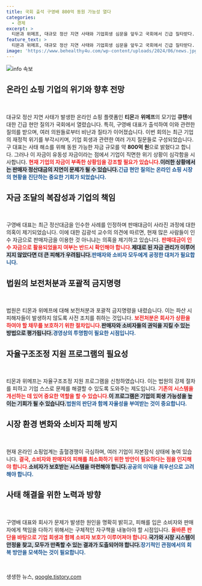 ```yaml
---
title: 국회 출석 구영배 800억 동원 가능성 열다
categories:
  - 경제
excerpt: >
  티몬과 위메프, 대규모 정산 지연 사태와 기업회생 심문을 앞두고 국회에서 긴급 질타받다. 자금 유동성 부족과 의혹이 제기되는 가운데, 소비자 피해를 최소화하기 위한 방안이 시급하다. 대체 자금의 출처와 회생 가능성은 아직 미지수!
feature_text: >
  티몬과 위메프, 대규모 정산 지연 사태와 기업회생 심문을 앞두고 국회에서 긴급 질타받다. 자금 유동성 부족과 의혹이 제기되는 가운데, 소비자 피해를 최소화하기 위한 방안이 시급하다. 대체 자금의 출처와 회생 가능성은 아직 미지수!
image: 'https://www.behealthy4u.com/wp-content/uploads/2024/06/news.jpg'
---
```


<p><img src="https://www.behealthy4u.com/wp-content/uploads/2024/06/news.jpg" alt="info 속보" /></p>

<h2 data-ke-size="size26">온라인 쇼핑 기업의 위기와 향후 전망</h2>

<p data-ke-size="size16">&nbsp;</p>

<p>대규모 정산 지연 사태가 발생한 온라인 쇼핑 플랫폼인 <strong>티몬</strong>과 <strong>위메프</strong>의 모기업 <strong>큐텐</strong>에 대한 긴급 현안 질의가 국회에서 열렸습니다. 특히, 구영배 대표가 출석하여 이와 관련한 질의를 받으며, 여러 의원들로부터 비난과 질타가 이어졌습니다. 이번 회의는 최근 기업의 재정적 위기를 부각시키며, 기업 회생과 관련한 여러 가지 질문들로 구성되었습니다. 구 대표는 사태 해소를 위해 동원 가능한 자금 규모를 약 <strong>800억 원</strong>으로 밝혔다고 합니다. 그러나 이 자금이 유동성 자금이라는 점에서 기업이 직면한 위기 상황이 심각함을 시사합니다. <b><span style="color: #ee2323;">현재 기업의 자금이 부족한 상황임을 강조할 필요가 있습니다.</span></b><b><span style="background-color: #21538527;">이러한 상황에서는 판매자 정산대금의 지연이 문제가 될 수 있습니다.</span></b><b><span style="color: #1a5490;">긴급 현안 질의는 온라인 쇼핑 시장의 현황을 진단하는 중요한 기회가 되었습니다.</span></b></p>

<h2 data-ke-size="size26">자금 조달의 복잡성과 기업의 책임</h2>

<p data-ke-size="size16">&nbsp;</p>

<p>구영배 대표는 최근 정산대금을 인수한 사례를 인정하며 판매대금이 사라진 과정에 대한 의혹이 제기되었습니다. 이에 대한 김광석 교수의 의견에 따르면, 현재 많은 사람들이 인수 자금으로 판매자금을 이용한 것 아니냐는 의혹을 제기하고 있습니다. <b><span style="color: #ee2323;">판매대금이 인수 자금으로 활용되었을지 여부는 반드시 확인해야 합니다.</span></b><b><span style="background-color: #21538527;">제대로 된 자금 관리가 이루어지지 않았다면 더 큰 피해가 우려됩니다.</span></b><b><span style="color: #1a5490;">판매자와 소비자 모두에게 공정한 대처가 필요합니다.</span></b></p>

<h2 data-ke-size="size26">법원의 보전처분과 포괄적 금지명령</h2>

<p data-ke-size="size16">&nbsp;</p>

<p>법원은 티몬과 위메프에 대해 보전처분과 포괄적 금지명령을 내렸습니다. 이는 파산 시 피해자들이 발생하지 않도록 사전 조치를 취하는 것입니다. <b><span style="color: #ee2323;">보전처분은 회사가 상환을 하여야 할 채무를 보호하기 위한 절차입니다.</span></b><b><span style="background-color: #21538527;">판매자와 소비자들의 권익을 지킬 수 있는 방법으로 평가됩니다.</span></b><b><span style="color: #1a5490;">경영상의 투명함이 필요한 시점입니다.</span></b></p>

<h2 data-ke-size="size26">자율구조조정 지원 프로그램의 필요성</h2>

<p data-ke-size="size16">&nbsp;</p>

<p>티몬과 위메프는 자율구조조정 지원 프로그램을 신청하였습니다. 이는 법원의 강제 절차를 피하고 기업 스스로 문제를 해결할 수 있도록 도와주는 제도입니다. <b><span style="color: #ee2323;">기존의 시스템을 개선하는 데 있어 중요한 역할을 할 수 있습니다.</span></b><b><span style="background-color: #21538527;">이 프로그램은 기업의 회생 가능성을 높이는 기회가 될 수 있습니다.</span></b><b><span style="color: #1a5490;">법원의 판단과 함께 자율성을 부여받는 것이 중요합니다.</span></b></p>

<h2 data-ke-size="size26">시장 환경 변화와 소비자 피해 방지</h2>

<p data-ke-size="size16">&nbsp;</p>

<p>현재 온라인 쇼핑업계는 출혈경쟁이 극심하며, 여러 기업이 자본잠식 상태에 놓여 있습니다. <b><span style="color: #ee2323;">결국, 소비자와 판매자의 피해를 최소화하기 위한 방안이 필요하다는 점을 인지해야 합니다.</span></b><b><span style="background-color: #21538527;">소비자가 보호받는 시스템을 마련해야 합니다.</span></b><b><span style="color: #1a5490;">공공의 이익을 최우선으로 고려해야 합니다.</span></b></p>

<h2 data-ke-size="size26">사태 해결을 위한 노력과 방향</h2>

<p data-ke-size="size16">&nbsp;</p>

<p>구영배 대표와 회사가 문제가 발생한 원인을 명확히 밝히고, 피해를 입은 소비자와 판매자에게 책임을 다하기 위해서는 구체적인 자구책을 내놓아야 할 시점입니다. <b><span style="color: #ee2323;">올바른 판단을 바탕으로 기업 회생과 함께 소비자 보호가 이루어져야 합니다.</span></b><b><span style="background-color: #21538527;">국가와 시장 시스템이 안정을 찾고, 모두가 만족할 수 있는 결과가 도출되어야 합니다.</span></b><b><span style="color: #1a5490;">장기적인 관점에서의 회복 방안을 모색하는 것이 필요합니다.</span></b></p>

<p data-ke-size="size16">&nbsp;</p>
생생한 뉴스, <a href="https://qoogle.tistory.com" rel="dofollow">qoogle.tistory.com</a>


